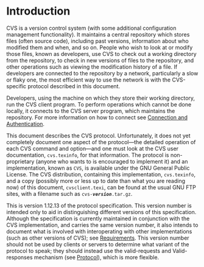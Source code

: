 # Introduction

CVS is a version control system (with some additional configuration management functionality). It maintains a central repository which stores files (often source code), including past versions, information about who modified them and when, and so on. People who wish to look at or modify those files, known as developers, use CVS to check out a working directory from the repository, to check in new versions of files to the repository, and other operations such as viewing the modification history of a file. If developers are connected to the repository by a network, particularly a slow or flaky one, the most efficient way to use the network is with the CVS-specific protocol described in this document.

Developers, using the machine on which they store their working directory, run the CVS client program. To perform operations which cannot be done locally, it connects to the CVS server program, which maintains the repository. For more information on how to connect see [Connection and Authentication](server-conn-auth.md).

This document describes the CVS protocol. Unfortunately, it does not yet completely document one aspect of the protocol—the detailed operation of each CVS command and option—and one must look at the CVS user documentation, `cvs.texinfo`, for that information. The protocol is non-proprietary (anyone who wants to is encouraged to implement it) and an implementation, known as `CVS`, is available under the GNU General Public License. The CVS distribution, containing this implementation, `cvs.texinfo`, and a copy (possibly more or less up to date than what you are reading now) of this document, `cvsclient.texi`, can be found at the usual GNU FTP sites, with a filename such as `cvs-`**_`version`_**`.tar.gz`.

This is version 1.12.13 of the protocol specification. This version number is intended only to aid in distinguishing different versions of this specification. Although the specification is currently maintained in conjunction with the CVS implementation, and carries the same version number, it also intends to document what is involved with interoperating with other implementations (such as other versions of CVS); see [Requirements](server-protocol.md#required-versus-optional-parts-of-the-protocol). This version number should not be used by clients or servers to determine what variant of the protocol to speak; they should instead use the valid-requests and Valid-responses mechanism (see [Protocol](server-protocol.md)), which is more flexible.
